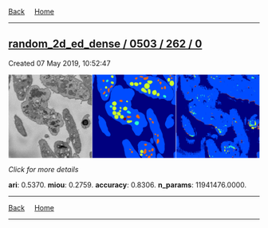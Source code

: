 
[Back](..)&nbsp;&nbsp;&nbsp;&nbsp;&nbsp;[Home](https://leapmanlab.github.io/snapshots)

---

<div class="summary"><a href="0"><h2>random_2d_ed_dense / 0503 / 262 / 0</h2></a><p>Created 07 May 2019, 10:52:47
</p><a href="0"><img src="0/media/summary.png" align="center"></a><p>
<i>Click for more details</i>
</p></div>

**ari**: 0.5370. **miou**: 0.2759. **accuracy**: 0.8306. **n_params**: 11941476.0000. 

---

[Back](..)&nbsp;&nbsp;&nbsp;&nbsp;&nbsp;[Home](https://leapmanlab.github.io/snapshots)

---